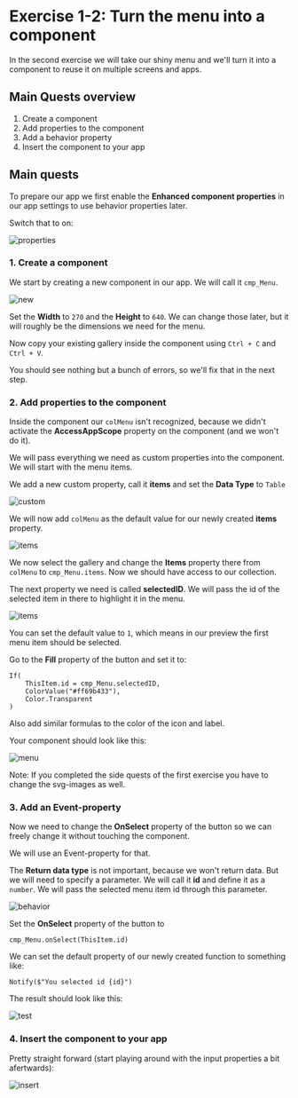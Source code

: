 # Exercise 1-2: Turn the menu into a component

In the second exercise we will take our shiny menu and we'll turn it into a component to reuse it on multiple screens and apps.

## Main Quests overview

1. Create a component
2. Add properties to the component
3. Add a behavior property
4. Insert the component to your app

## Main quests

To prepare our app we first enable the **Enhanced component properties** in our app settings to use behavior properties later.

Switch that to on:

![properties](assets/2_properties.png)

### 1. Create a component

We start by creating a new component in our app. We will call it `cmp_Menu`.

![new](assets/2_new.png)

Set the **Width** to `270` and the **Height** to `640`. We can change those later, but it will roughly be the dimensions we need for the menu.

Now copy your existing gallery inside the component using `Ctrl + C` and `Ctrl + V`.

You should see nothing but a bunch of errors, so we'll fix that in the next step.

### 2. Add properties to the component

Inside the component our `colMenu` isn't recognized, because we didn't activate the **AccessAppScope** property on the component (and we won't do it).

We will pass everything we need as custom properties into the component. We will start with the menu items.

We add a new custom property, call it **items** and set the **Data Type** to `Table`

![custom](assets/2_custom.png)

We will now add `colMenu` as the default value for our newly created **items** property.

![items](assets/2_items.png)

We now select the gallery and change the **Items** property there from `colMenu` to `cmp_Menu.items`. Now we should have access to our collection.

The next property we need is called **selectedID**. We will pass the id of the selected item in there to highlight it in the menu.

![items](assets/2_selected.png)

You can set the default value to `1`, which means in our preview the first menu item should be selected.

Go to the **Fill** property of the button and set it to:

```
If(
    ThisItem.id = cmp_Menu.selectedID,
    ColorValue("#ff69b433"),
    Color.Transparent
)
```
Also add similar formulas to the color of the icon and label.

Your component should look like this:

![menu](assets/2_menu.png)

Note: If you completed the side quests of the first exercise you have to change the svg-images as well.

### 3. Add an Event-property

Now we need to change the **OnSelect** property of the button so we can freely change it without touching the component.

We will use an Event-property for that.

The **Return data type** is not important, because we won't return data. But we will need to specify a parameter. We will call it **id** and define it as a `number`. We will pass the selected menu item id through this parameter.

![behavior](assets/2_event.png)

Set the **OnSelect** property of the button to 

```
cmp_Menu.onSelect(ThisItem.id)
```

We can set the default property of our newly created function to something like:

```
Notify($"You selected id {id}")
```

The result should look like this:

![test](assets/2_test.gif)

### 4. Insert the component to your app

Pretty straight forward (start playing around with the input properties a bit afertwards):

![insert](assets/2_insert.png)
